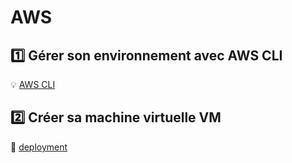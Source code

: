 # AWS

## :one: Gérer son environnement avec AWS CLI

:bulb: [AWS CLI](cli)

## :two: Créer sa machine virtuelle VM

:pushpin: [deployment](deployment)


